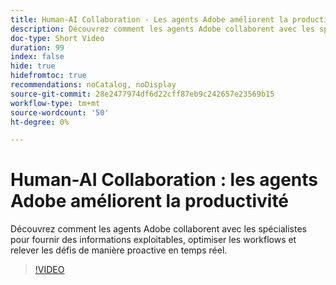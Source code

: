 ```yaml
---
title: Human-AI Collaboration - Les agents Adobe améliorent la productivité
description: Découvrez comment les agents Adobe collaborent avec les spécialistes pour fournir des informations exploitables, optimiser les workflows et relever les défis de manière proactive en temps réel.
doc-type: Short Video
duration: 99
index: false
hide: true
hidefromtoc: true
recommendations: noCatalog, noDisplay
source-git-commit: 28e2477974df6d22cff87eb9c242657e23569b15
workflow-type: tm+mt
source-wordcount: '50'
ht-degree: 0%

---
```



# Human-AI Collaboration : les agents Adobe améliorent la productivité

Découvrez comment les agents Adobe collaborent avec les spécialistes pour fournir des informations exploitables, optimiser les workflows et relever les défis de manière proactive en temps réel.

<!-- 62_S653_3442539_98_humanai-collaboration-adobe-agents-enhancing-productivity -->
>[!VIDEO](https://video.tv.adobe.com/v/3460399/?learn=on&enablevpops=true&captions=fre_fr)
